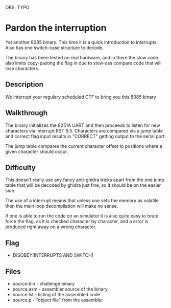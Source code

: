 OBS, TYPO


# Pardon the interruption

Yet another 8085 binary. This time it is a quick introduction to interrupts. Also has one switch-case structure to decode.

The binary has been tested on real hardware, and in there the slow code also limits copy-pasting the flag in due to slow-ass compare code that will lose characters.

## Description

We interrupt your regulary scheduled CTF to bring you this 8085 binary

## Walkthrough

The binary initializes the 8251A UART and then proceeds to listen for new characters via interrupt RST 6.5. Characters are compared via
a jump table and correct flag input results in "CORRECT" getting output to the serial port.

The jump table compares the current character offset to positions where a given character should occur.

## Difficulty

This doesn't really use any fancy anti-ghidra tricks apart from the one jump table that will be decoded by ghidra just fine, so it should be on the easier side.

The use of a interrupt means that unless one sets the memory as volatile then the main loop decompilation will make no sense.

If one is able to run the code on an simulator it is also quite easy to brute force the flag, as it is checked character by character,
and a error is produced right away on a wrong character.

## Flag

* DISOBEY[INTERRUPTS AND SWITCH]

## Files

* source.bin - challenge binary
* source.asm - assembler source of the binary
* source.lst - listing of the assembled code
* source.p - "object file" from the assembler

